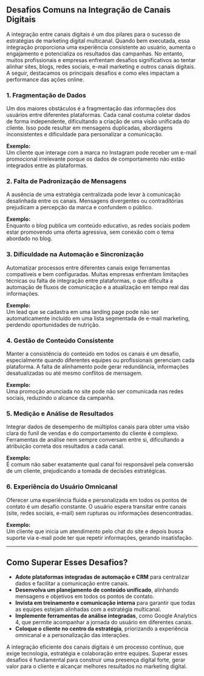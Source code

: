 
## Desafios Comuns na Integração de Canais Digitais

A integração entre canais digitais é um dos pilares para o sucesso de estratégias de marketing digital multicanal. Quando bem executada, essa integração proporciona uma experiência consistente ao usuário, aumenta o engajamento e potencializa os resultados das campanhas. No entanto, muitos profissionais e empresas enfrentam desafios significativos ao tentar alinhar sites, blogs, redes sociais, e-mail marketing e outros canais digitais. A seguir, destacamos os principais desafios e como eles impactam a performance das ações online.

### 1. **Fragmentação de Dados**

Um dos maiores obstáculos é a fragmentação das informações dos usuários entre diferentes plataformas. Cada canal costuma coletar dados de forma independente, dificultando a criação de uma visão unificada do cliente. Isso pode resultar em mensagens duplicadas, abordagens inconsistentes e dificuldade para personalizar a comunicação.

**Exemplo:**  
Um cliente que interage com a marca no Instagram pode receber um e-mail promocional irrelevante porque os dados de comportamento não estão integrados entre as plataformas.

### 2. **Falta de Padronização de Mensagens**

A ausência de uma estratégia centralizada pode levar à comunicação desalinhada entre os canais. Mensagens divergentes ou contraditórias prejudicam a percepção da marca e confundem o público.

**Exemplo:**  
Enquanto o blog publica um conteúdo educativo, as redes sociais podem estar promovendo uma oferta agressiva, sem conexão com o tema abordado no blog.

### 3. **Dificuldade na Automação e Sincronização**

Automatizar processos entre diferentes canais exige ferramentas compatíveis e bem configuradas. Muitas empresas enfrentam limitações técnicas ou falta de integração entre plataformas, o que dificulta a automação de fluxos de comunicação e a atualização em tempo real das informações.

**Exemplo:**  
Um lead que se cadastra em uma landing page pode não ser automaticamente incluído em uma lista segmentada de e-mail marketing, perdendo oportunidades de nutrição.

### 4. **Gestão de Conteúdo Consistente**

Manter a consistência do conteúdo em todos os canais é um desafio, especialmente quando diferentes equipes ou profissionais gerenciam cada plataforma. A falta de alinhamento pode gerar redundância, informações desatualizadas ou até mesmo conflitos de mensagem.

**Exemplo:**  
Uma promoção anunciada no site pode não ser comunicada nas redes sociais, reduzindo o alcance da campanha.

### 5. **Medição e Análise de Resultados**

Integrar dados de desempenho de múltiplos canais para obter uma visão clara do funil de vendas e do comportamento do cliente é complexo. Ferramentas de análise nem sempre conversam entre si, dificultando a atribuição correta dos resultados a cada canal.

**Exemplo:**  
É comum não saber exatamente qual canal foi responsável pela conversão de um cliente, prejudicando a tomada de decisões estratégicas.

### 6. **Experiência do Usuário Omnicanal**

Oferecer uma experiência fluida e personalizada em todos os pontos de contato é um desafio constante. O usuário espera transitar entre canais (site, redes sociais, e-mail) sem rupturas ou informações desencontradas.

**Exemplo:**  
Um cliente que inicia um atendimento pelo chat do site e depois busca suporte via e-mail pode ter que repetir informações, gerando insatisfação.

---

## Como Superar Esses Desafios?

- **Adote plataformas integradas de automação e CRM** para centralizar dados e facilitar a comunicação entre canais.
- **Desenvolva um planejamento de conteúdo unificado**, alinhando mensagens e objetivos em todos os pontos de contato.
- **Invista em treinamento e comunicação interna** para garantir que todas as equipes estejam alinhadas com a estratégia multicanal.
- **Implemente ferramentas de análise integradas**, como Google Analytics 4, que permite acompanhar a jornada do usuário em diferentes canais.
- **Coloque o cliente no centro da estratégia**, priorizando a experiência omnicanal e a personalização das interações.

A integração eficiente dos canais digitais é um processo contínuo, que exige tecnologia, estratégia e colaboração entre equipes. Superar esses desafios é fundamental para construir uma presença digital forte, gerar valor para o cliente e alcançar melhores resultados no marketing digital.
```